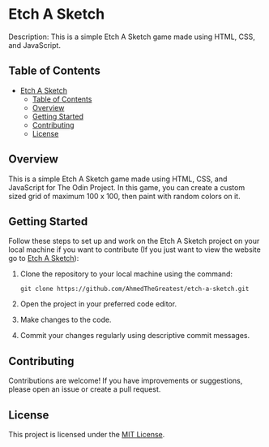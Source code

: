 # Etch A Sketch

Description: This is a simple Etch A Sketch game made using HTML, CSS, and JavaScript.

## Table of Contents

- [Etch A Sketch](#etch-a-sketch)
  - [Table of Contents](#table-of-contents)
  - [Overview](#overview)
  - [Getting Started](#getting-started)
  - [Contributing](#contributing)
  - [License](#license)

## Overview

This is a simple Etch A Sketch game made using HTML, CSS, and JavaScript for The Odin Project. In this game, you can create a custom sized grid of maximum 100 x 100, then paint with random colors on it.

## Getting Started

Follow these steps to set up and work on the Etch A Sketch project on your local machine if you want to contribute (If you just want to view the website go to [Etch A Sketch](https://www.AhmedTheGreatest.github.io/etch-a-sketch)):


1. Clone the repository to your local machine using the command:
   ```
   git clone https://github.com/AhmedTheGreatest/etch-a-sketch.git
   ```

2. Open the project in your preferred code editor.
   
3. Make changes to the code.

4. Commit your changes regularly using descriptive commit messages.


## Contributing

Contributions are welcome! If you have improvements or suggestions, please open an issue or create a pull request.

## License

This project is licensed under the [MIT License](LICENSE).